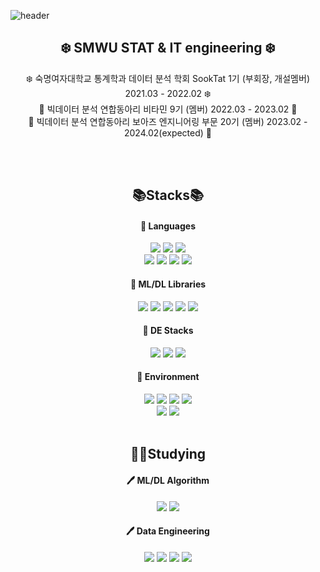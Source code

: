 
![header](https://capsule-render.vercel.app/api?type=waving&color=AFE1AF&height=170&section=header&text=Yunseo's%20Github!&fontSize=50)

<div align="center">

## ❄️ SMWU STAT & IT engineering ❄️ <br> 
  
❄️ 숙명여자대학교 통계학과 데이터 분석 학회 SookTat 1기 (부회장, 개설멤버) 2021.03 - 2022.02 ❄️ <br> 
🍊 빅데이터 분석 연합동아리 비타민 9기 (멤버) 2022.03 - 2023.02 🍊<br>
🐘 빅데이터 분석 연합동아리 보아즈 엔지니어링 부문 20기 (멤버) 2023.02 - 2024.02(expected) 🐘<br> <br>

</div>

<br>

<div align="center">

## 📚Stacks📚

#### 📘 Languages

<img src="https://img.shields.io/badge/Python-3776AB?style=flat&logo=Python&logoColor=white"/>

<img src="https://img.shields.io/badge/R-276DC3?style=flat&logo=R&logoColor=white"/>

<img src="https://img.shields.io/badge/SAS-0072C6?style=flat&logo=SAS&logoColor=blue"/>

<br>

<img src="https://img.shields.io/badge/C-A8B9CC?style=flat&logo=C&logoColor=white"/>

<img src="https://img.shields.io/badge/C++-00599C?style=flat&logo=C++&logoColor=white"/>

<img src="https://img.shields.io/badge/Linux-FCC624?style=flat&logo=Linux&logoColor=white"/>

<img src="https://img.shields.io/badge/MySQL-4479A1?style=flat&logo=MySQL&logoColor=black"/>

<br>

#### 📕 ML/DL Libraries

<img src="https://img.shields.io/badge/pandas-150458?style=flat&logo=pandas&logoColor=white"/>

<img src="https://img.shields.io/badge/NumPy-013243?style=flat&logo=NumPy&logoColor=white"/>

<img src="https://img.shields.io/badge/scikit%20learn-F7931E?style=flat&logo=scikit-learn&logoColor=white"/>

<img src="https://img.shields.io/badge/PyTorch-EE4C2C?style=flat&logo=PyTorch&logoColor=white"/>
  
<img src="https://img.shields.io/badge/TensorFlow-FF6F00?style=flat&logo=TensorFlow&logoColor=white"/>

#### 📙 DE Stacks

<img src="https://img.shields.io/badge/Spark-E25A1C?style=flat&logo=apachespark&logoColor=white"/>
  
<img src="https://img.shields.io/badge/Docker-2496ED?style=flat&logo=Docker&logoColor=white"/>

<img src="https://img.shields.io/badge/MLflow-0194E2?style=flat&logo=mlflow&logoColor=white"/>


#### 📗 Environment

<img src="https://img.shields.io/badge/macOS-000000?style=flat&logo=macOS&logoColor=white"/>

<img src="https://img.shields.io/badge/PyCharm-000000?style=flat&logo=PyCharm&logoColor=white"/>

<img src="https://img.shields.io/badge/RStudio-75AADB?style=flat&logo=RStudio&logoColor=white"/>

<img src="https://img.shields.io/badge/Git-F05032?style=flat&logo=Git&logoColor=white"/>

<br>

<img src="https://img.shields.io/badge/Slack-4A154B?style=flat&logo=Slack&logoColor=white"/>

<img src="https://img.shields.io/badge/Notion-000000?style=flat&logo=Notion&logoColor=white"/>

</div>

<br>

<div align='center'>

## 👨‍💻Studying

#### 🖊️ ML/DL Algorithm

<img src="https://img.shields.io/badge/RecSys-F7DF1E?style=flat&logo=RecSys&logoColor=white"/>

<img src="https://img.shields.io/badge/MAB-AFE1AF?style=flat&logo=MAB&logoColor=white"/>


#### 🖊️ Data Engineering  

<img src="https://img.shields.io/badge/Spark-E25A1C?style=flat&logo=apachespark&logoColor=white"/>
  
<img src="https://img.shields.io/badge/Docker-2496ED?style=flat&logo=Docker&logoColor=white"/>
  
<img src="https://img.shields.io/badge/Airflow-017CEE?style=flat&logo=apacheairflow&logoColor=white"/>

<img src="https://img.shields.io/badge/MLOps-d0c0b2?style=flat&logo=MLOps&logoColor=white"/>



</div>

